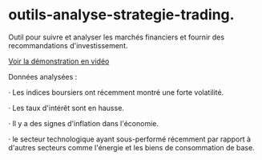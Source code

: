 # outils-analyse-strategie-trading.
Outil pour suivre et analyser les marchés financiers et fournir des recommandations d'investissement.

[Voir la démonstration en vidéo](https://www.youtube.com/watch?v=ibmOc5MoNUU)

Données analysées :

·           Les indices boursiers ont récemment montré une forte volatilité.

·          Les taux d'intérêt sont en hausse.

·          Il y a des signes d'inflation dans l'économie.

·          le secteur technologique ayant  sous-performé récemment par rapport à d'autres secteurs comme l'énergie et les biens de consommation de base.
